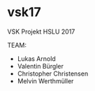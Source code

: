 # vsk17
VSK Projekt HSLU 2017

TEAM:

* Lukas Arnold
* Valentin Bürgler
* Christopher Christensen
* Melvin Werthmüller